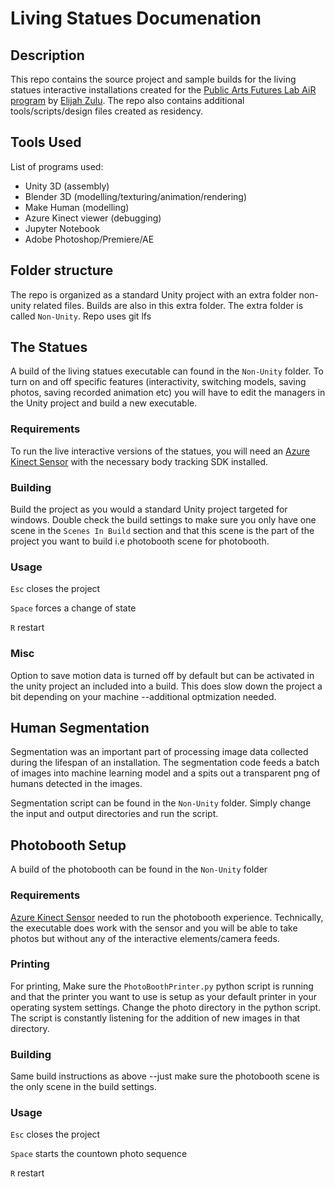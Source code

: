 # Living Statues Documenation

## Description

This repo contains the source project and sample builds for the living statues interactive installations created for the [Public Arts Futures Lab AiR program](https://publicartfutureslab.com/meet-the-2024-air) by [Elijah Zulu](https://www.elijahzulu.com). The repo also contains additional tools/scripts/design files created as residency.

## Tools Used
List of programs used:
  - Unity 3D (assembly)
  - Blender 3D (modelling/texturing/animation/rendering)
  - Make Human (modelling)
  - Azure Kinect viewer (debugging)
  - Jupyter Notebook
  - Adobe Photoshop/Premiere/AE

## Folder structure

The repo is organized as a standard Unity project with an extra folder non-unity related files. Builds are also in this extra folder. The extra folder is called `Non-Unity`. Repo uses git lfs


## The Statues

A build of the living statues executable can found in the `Non-Unity` folder. To turn on and off specific features (interactivity, switching models, saving photos, saving recorded animation etc) you will have to edit the managers in the Unity project and build a new executable. 

### Requirements
To run the live interactive versions of the statues, you will need an [Azure Kinect Sensor](https://learn.microsoft.com/en-us/previous-versions/azure/kinect-dk/about-sensor-sdk) with the necessary body tracking SDK installed.

### Building 
Build the project as you would a standard Unity project targeted for windows. Double check the build settings to make sure you only have one scene in the `Scenes In Build` section and that this scene is the part of the project you want to build i.e photobooth scene for photobooth. 

### Usage
`Esc` closes the project

`Space` forces a change of state

`R` restart

### Misc
Option to save motion data is turned off by default but can be activated in the unity project an included into a build. This does slow down the project a bit depending on your machine --additional optmization needed. 

## Human Segmentation
Segmentation was an important part of processing image data collected during the lifespan of an installation. The segmentation code feeds a batch of images into machine learning model and a spits out a transparent png of humans detected in the images.

Segmentation script can be found in the `Non-Unity` folder. Simply change the input and output directories and run the script. 

## Photobooth Setup

A build of the photobooth can be found in the `Non-Unity` folder

### Requirements
[Azure Kinect Sensor](https://learn.microsoft.com/en-us/previous-versions/azure/kinect-dk/about-sensor-sdk) needed to run the photobooth experience. Technically, the executable does work with the sensor and you will be able to take photos but without any of the interactive elements/camera feeds.  

### Printing
For printing, 
Make sure the `PhotoBoothPrinter.py` python script is running and that the printer you want to use is setup as your default printer in your operating system settings. Change the photo directory in the python script. The script is constantly listening for the addition of new images in that directory. 

### Building 
Same build instructions as above --just make sure the photobooth scene is the only scene in the build settings.  

### Usage
`Esc` closes the project

`Space` starts the countown photo sequence

`R` restart